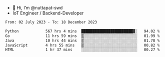 - 👋 Hi, I’m @nuttapat-swd
- IoT Engineer / Backend-Developer

<!--START_SECTION:waka-->

```txt
From: 02 July 2023 - To: 18 December 2023

Python            567 hrs 4 mins  ███████████████████████▓░   94.02 %
Go                11 hrs 59 mins  ▒░░░░░░░░░░░░░░░░░░░░░░░░   01.99 %
Java              10 hrs 44 mins  ▒░░░░░░░░░░░░░░░░░░░░░░░░   01.78 %
JavaScript        4 hrs 55 mins   ▒░░░░░░░░░░░░░░░░░░░░░░░░   00.82 %
HTML              1 hr 37 mins    ░░░░░░░░░░░░░░░░░░░░░░░░░   00.27 %
```

<!--END_SECTION:waka-->
